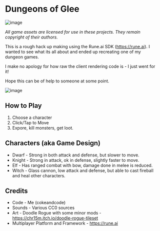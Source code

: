 # Dungeons of Glee

![image](https://github.com/kevglass/dungeonsofglee/assets/3787210/1b23592d-40c5-4560-ac5f-1387782eaa78)

_All game assets are licensed for use in these projects. They remain copyright of their authors._

This is a rough hack up making using the Rune.ai SDK (https://rune.ai). I wanted to see what its all about and ended up recreating one of my dungeon
games. 

I make no apology for how raw the client rendering code is - I just went for it!

Hope this can be of help to someone at some point.

![image](https://github.com/kevglass/dungeonsofglee/assets/3787210/d5f93266-961b-4825-bd6c-e0289c1b5d95)

## How to Play

1. Choose a character
2. Click/Tap to Move
3. Expore, kill monsters, get loot.

## Characters (aka Game Design)

* Dwarf - Strong in both attack and defense, but slower to move.
* Knight - Strong in attack, ok in defense, slightly faster to move.
* Elf - Has ranged combat with bow, damage done in melee is reduced.
* Witch - Glass cannon, low attack and defense, but able to cast fireball and heal other characters.

## Credits

* Code - Me (cokeandcode)
* Sounds - Various CC0 sources
* Art - Doodle Rogue with some minor mods - https://chr15m.itch.io/doodle-rogue-tileset
* Multiplayer Platform and Framework - https://rune.ai 
